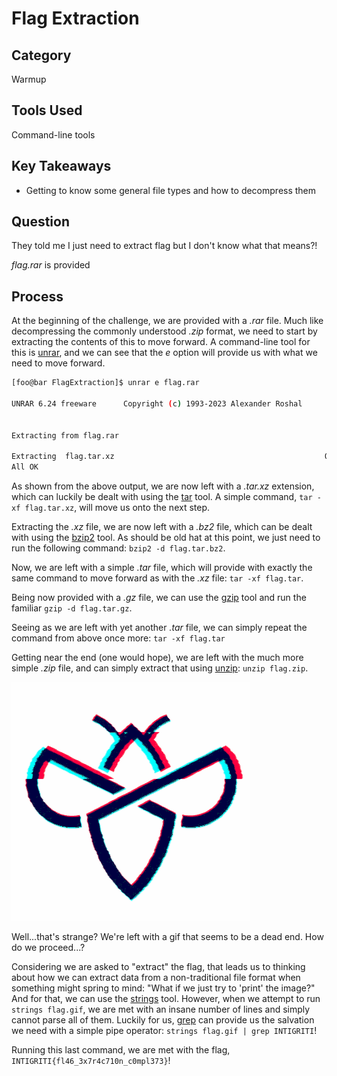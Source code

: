# Flag Extraction

## Category

Warmup

## Tools Used

Command-line tools

## Key Takeaways

- Getting to know some general file types and how to decompress them

## Question

They told me I just need to extract flag but I don't know what that means?!

_flag.rar_ is provided

## Process

At the beginning of the challenge, we are provided with a _.rar_ file. Much like decompressing the commonly understood _.zip_ format, we need to start by extracting the contents of this to move forward. A command-line tool for this is [unrar](https://linux.die.net/man/1/unrar), and we can see that the _e_ option will provide us with what we need to move forward.

```sh
[foo@bar FlagExtraction]$ unrar e flag.rar 

UNRAR 6.24 freeware      Copyright (c) 1993-2023 Alexander Roshal


Extracting from flag.rar

Extracting  flag.tar.xz                                               OK 
All OK
```

As shown from the above output, we are now left with a _.tar.xz_ extension, which can luckily be dealt with using the [tar](https://linux.die.net/man/1/tar) tool. A simple command, `tar -xf flag.tar.xz`, will move us onto the next step.

Extracting the _.xz_ file, we are now left with a _.bz2_ file, which can be dealt with using the [bzip2](https://linux.die.net/man/1/bzip2) tool. As should be old hat at this point, we just need to run the following command: `bzip2 -d flag.tar.bz2`.

Now, we are left with a simple _.tar_ file, which will provide with exactly the same command to move forward as with the _.xz_ file: `tar -xf flag.tar`.

Being now provided with a _.gz_ file, we can use the [gzip](https://linux.die.net/man/1/gzip) tool and run the familiar `gzip -d flag.tar.gz`.

Seeing as we are left with yet another _.tar_ file, we can simply repeat the command from above once more: `tar -xf flag.tar`

Getting near the end (one would hope), we are left with the much more simple _.zip_ file, and can simply extract that using [unzip](https://linux.die.net/man/1/unzip): `unzip flag.zip`.

![Uhh...](flag.gif)

Well...that's strange? We're left with a gif that seems to be a dead end. How do we proceed...?

Considering we are asked to "extract" the flag, that leads us to thinking about how we can extract data from a non-traditional file format when something might spring to mind: "What if we just try to 'print' the image?" And for that, we can use the [strings](https://linux.die.net/man/1/strings) tool. However, when we attempt to run `strings flag.gif`, we are met with an insane number of lines and simply cannot parse all of them. Luckily for us, [grep](https://linux.die.net/man/1/grep) can provide us the salvation we need with a simple pipe operator: `strings flag.gif | grep INTIGRITI`!

Running this last command, we are met with the flag, `INTIGRITI{fl46_3x7r4c710n_c0mpl373}`!